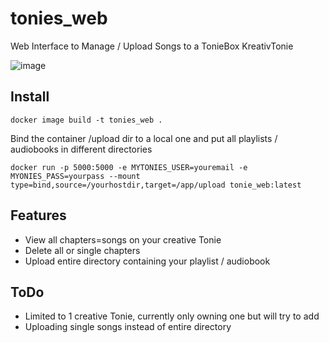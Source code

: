 # tonies_web
Web Interface to Manage / Upload Songs to a TonieBox KreativTonie

![image](https://user-images.githubusercontent.com/18744493/165509616-dfc7199e-8aa6-4648-afb6-3a4e2bbf17fd.png)

## Install


    docker image build -t tonies_web .

Bind the container /upload dir to a local one and put all playlists / audiobooks in different directories
    
    docker run -p 5000:5000 -e MYTONIES_USER=youremail -e MYONIES_PASS=yourpass --mount type=bind,source=/yourhostdir,target=/app/upload tonie_web:latest

## Features


- View all chapters=songs on your creative Tonie
- Delete all or single chapters
- Upload entire directory containing your playlist / audiobook

## ToDo
- Limited to 1 creative Tonie, currently only owning one but will try to add
- Uploading single songs instead of entire directory

